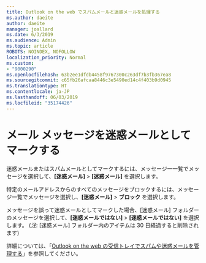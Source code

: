 ```yaml
---
title: Outlook on the web でスパムメールと迷惑メールを処理する
ms.author: daeite
author: daeite
manager: joallard
ms.date: 6/3/2019
ms.audience: Admin
ms.topic: article
ROBOTS: NOINDEX, NOFOLLOW
localization_priority: Normal
ms.custom:
- "9000290"
ms.openlocfilehash: 63b2ee1dfdb4458f9767300c263df7b3fb367ea8
ms.sourcegitcommit: c65fb26afcaa8446c3e5490ed14c4f403b9d0945
ms.translationtype: HT
ms.contentlocale: ja-JP
ms.lasthandoff: 06/03/2019
ms.locfileid: "35174426"
---
```

# <a name="mark-email-messages-as-junk"></a>メール メッセージを迷惑メールとしてマークする

迷惑メールまたはスパムメールとしてマークするには、メッセージ一一覧でメッセージを選択して、**[迷惑メール]** > **[迷惑メール]** を選択します。

特定のメールアドレスからのすべてのメッセージをブロックするには、メッセージ一覧でメッセージを選択し、**[迷惑メール]** > **ブロック** を選択します。

メッセージを誤って迷惑メールとしてマークした場合、[迷惑メール] フォルダーのメッセージを選択して、**[迷惑メールではない]** > **[迷惑メールではない]** を選択します。 (*注:* [迷惑メール] フォルダー内のアイテムは 30 日経過すると削除されます)

詳細については、「[Outlook on the web の受信トレイでスパムや迷惑メールを管理する](https://support.office.com/article/db786e79-54e2-40cc-904f-d89d57b7f41d)」を参照してください。